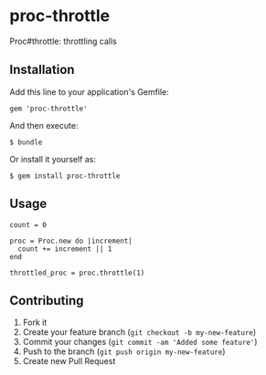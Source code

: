 # proc-throttle

Proc#throttle: throttling calls

## Installation

Add this line to your application's Gemfile:

    gem 'proc-throttle'

And then execute:

    $ bundle

Or install it yourself as:

    $ gem install proc-throttle

## Usage

    count = 0

    proc = Proc.new do |increment|
      count += increment || 1
    end

    throttled_proc = proc.throttle(1)


## Contributing

1. Fork it
2. Create your feature branch (`git checkout -b my-new-feature`)
3. Commit your changes (`git commit -am 'Added some feature'`)
4. Push to the branch (`git push origin my-new-feature`)
5. Create new Pull Request
